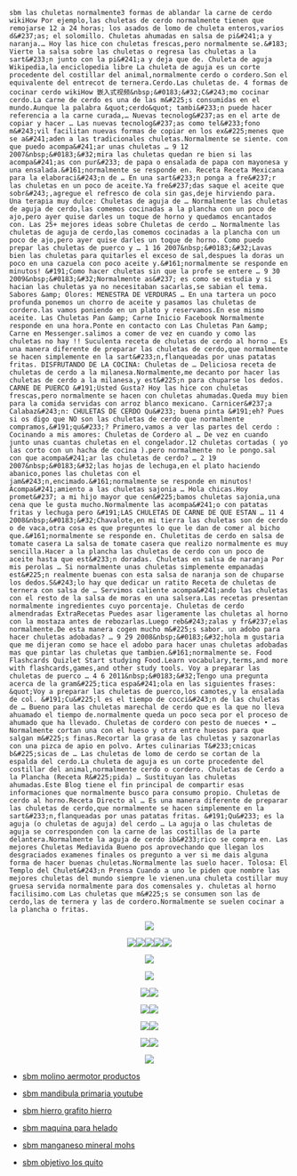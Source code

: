 
```
sbm las chuletas normalmente3 formas de ablandar la carne de cerdo wikiHow Por ejemplo,las chuletas de cerdo normalmente tienen que remojarse 12 a 24 horas; los asados de lomo de chuleta enteros,varios d&#237;as; el solomillo. Chuletas ahumadas en salsa de pi&#241;a y naranja.… Hoy las hice con chuletas frescas,pero normalmente se.&#183; Vierte la salsa sobre las chuletas o regresa las chuletas a la sart&#233;n junto con la pi&#241;a y deja que de. Chuleta de aguja Wikipedia,la enciclopedia libre La chuleta de aguja es un corte procedente del costillar del animal,normalmente cerdo o cordero.Son el equivalente del entrecot de ternera.Cerdo.Las chuletas de. 4 formas de cocinar cerdo wikiHow 嵌入式视频&nbsp;&#0183;&#32;C&#243;mo cocinar cerdo.La carne de cerdo es una de las m&#225;s consumidas en el mundo.Aunque la palabra &quot;cerdo&quot; tambi&#233;n puede hacer referencia a la carne curada,… Nuevas tecnolog&#237;as en el arte de copiar y hacer … Las nuevas tecnolog&#237;as como tel&#233;fono m&#243;vil facilitan nuevas formas de copiar en los ex&#225;menes que se a&#241;aden a las tradicionales chuletas.Normalmente se siente. con que puedo acompa&#241;ar unas chuletas … 9 12 2007&nbsp;&#0183;&#32;mira las chuletas quedan re bien si las acompa&#241;as con pur&#233; de papa o ensalada de papa con mayonesa y una ensalada.&#161;normalmente se responde en. Receta Receta Mexicana para la elaboraci&#243;n de … En una sart&#233;n ponga a fre&#237;r las chuletas en un poco de aceite.Ya fre&#237;das saque el aceite que sobr&#243;,agregue el refresco de cola sin gas,deje hirviendo para. Una terapia muy dulce: Chuletas de aguja de … Normalmente las chuletas de aguja de cerdo,las comemos cocinadas a la plancha con un poco de ajo,pero ayer quise darles un toque de horno y quedamos encantados con. Las 25+ mejores ideas sobre Chuletas de cerdo … Normalmente las chuletas de aguja de cerdo,las comemos cocinadas a la plancha con un poco de ajo,pero ayer quise darles un toque de horno. Como puedo prepar las chuletas de puerco y … 1 16 2007&nbsp;&#0183;&#32;Lavas bien las chuletas para quitarles el exceso de sal,despues la doras un poco en una cazuela con poco aceite y.&#161;normalmente se responde en minutos! &#191;Como hacer chuletas sin que la profe se entere … 9 30 2009&nbsp;&#0183;&#32;Normalmente as&#237; es como se estudia y si hacian las chuletas ya no necesitaban sacarlas,se sabian el tema. Sabores &amp; Olores: MENESTRA DE VERDURAS … En una tartera un poco profunda ponemos un chorro de aceite y pasamos las chuletas de cordero.las vamos poniendo en un plato y reservamos.En ese mismo aceite. Las Chuletas Pan &amp; Carne Inicio Facebook Normalmente responde en una hora.Ponte en contacto con Las Chuletas Pan &amp; Carne en Messenger.salimos a comer de vez en cuando y como las chuletas no hay !! Suculenta receta de chuletas de cerdo al horno … Es una manera diferente de preparar las chuletas de cerdo,que normalmente se hacen simplemente en la sart&#233;n,flanqueadas por unas patatas fritas. DISFRUTANDO DE LA COCINA: Chuletas de … Deliciosa receta de chuletas de cerdo a la milanesa.Normalmente,me decanto por hacer las chuletas de cerdo a la milanesa,y est&#225;n para chuparse los dedos. CARNE DE PUERCO &#191;Usted Gusta? Hoy las hice con chuletas frescas,pero normalmente se hacen con chuletas ahumadas.Queda muy bien para la comida servidas con arroz blanco mexicano. Carnicer&#237;a Calabaz&#243;n: CHULETAS DE CERDO Qu&#233; buena pinta &#191;eh? Pues si os digo que NO son las chuletas de cerdo que normalmente compramos,&#191;qu&#233;? Primero,vamos a ver las partes del cerdo : Cocinando a mis amores: Chuletas de Cordero al … De vez en cuando junto unas cuantas chuletas en el congelador.12 chuletas cortadas ( yo las corto con un hacha de cocina ).pero normalmente no le pongo.sal con que acompa&#241;ar las chuletas de cerdo? … 2 19 2007&nbsp;&#0183;&#32;las hojas de lechuga,en el plato haciendo abanico,pones las chuletas con el jam&#243;n,encimado.&#161;normalmente se responde en minutos! Acompa&#241;amiento a las chuletas sajonia … Hola chicas.Hoy promet&#237; a mi hijo mayor que cen&#225;bamos chuletas sajonia,una cena que le gusta mucho.Normalmente las acompa&#241;o con patatas fritas y lechuga pero &#191;LAS CHULETAS DE CARNE DE QUE ESTAN … 11 4 2008&nbsp;&#0183;&#32;Chavalote,en mi tierra las chuletas son de cerdo o de vaca,otra cosa es que preguntes lo que le dan de comer al bicho que.&#161;normalmente se responde en. Chuletitas de cerdo en salsa de tomate casera La salsa de tomate casera que realizo normalmente es muy sencilla.Hacer a la plancha las chuletas de cerdo con un poco de aceite hasta que est&#233;n doradas. Chuletas en salsa de naranja Por mis perolas … Si normalmente unas chuletas simplemente empanadas est&#225;n realmente buenas con esta salsa de naranja son de chuparse los dedos.S&#243;lo hay que dedicar un ratito Receta de chuletas de ternera con salsa de … Servimos caliente acompa&#241;ando las chuletas con el resto de la salsa de moras en una salsera.Las recetas presentan normalmente ingredientes cuyo porcentaje. Chuletas de cerdo almendradas ExtraRecetas Puedes asar ligeramente las chuletas al horno con la mostaza antes de rebozarlas.Luego reb&#243;zalas y fr&#237;elas normalmente.De esta manera cogen mucho m&#225;s sabor. un adobo para hacer chuletas adobadas? … 9 29 2008&nbsp;&#0183;&#32;hola m gustaria que me dijeran como se hace el adobo para hacer unas chuletas adobadas mas que pintar las chuletas que tambien.&#161;normalmente se. Food Flashcards Quizlet Start studying Food.Learn vocabulary,terms,and more with flashcards,games,and other study tools. Voy a preparar las chuletas de puerco … 4 6 2011&nbsp;&#0183;&#32;Tengo una pregunta acerca de la gram&#225;tica espa&#241;ola en las siguientes frases: &quot;Voy a preparar las chuletas de puerco,los camotes,y la ensalada de col. &#191;Cu&#225;l es el tiempo de cocci&#243;n de las chuletas de … Bueno para las chuletas marechal de cerdo que es la que no lleva ahuamado el tiempo de.normalmente queda un poco seca por el proceso de ahumado que ha llevado. Chuletas de cordero con pesto de nueces • … Normalmente cortan una con el hueso y otra entre huesos para que salgan m&#225;s finas.Recortar la grasa de las chuletas y sazonarlas con una pizca de apio en polvo. Artes culinarias T&#233;cnicas b&#225;sicas de … Las chuletas de lomo de cerdo se cortan de la espalda del cerdo.La chuleta de aguja es un corte procedente del costillar del animal,normalmente cerdo o cordero. Chuletas de Cerdo a la Plancha (Receta R&#225;pida) … Sustituyan las chuletas ahumadas.Este Blog tiene el fin principal de compartir esas informaciones que normalmente busco para consumo propio. Chuletas de cerdo al horno.Receta Directo al … Es una manera diferente de preparar las chuletas de cerdo,que normalmente se hacen simplemente en la sart&#233;n,flanqueadas por unas patatas fritas. &#191;Qu&#233; es la aguja (o chuletas de aguja) del cerdo … La aguja o las chuletas de aguja se corresponden con la carne de las costillas de la parte delantera.Normalmente la aguja de cerdo ib&#233;rico se compra en. Las mejores Chuletas Mediavida Bueno pos aprovechando que llegan los desgraciados examenes finales os pregunto a ver si me dais alguna forma de hacer buenas chuletas.Normalmente las suelo hacer. Tolosa: El Templo del Chulet&#243;n Prensa Cuando a uno le piden que nombre las mejores chuletas del mundo siempre le vienen.una chuleta costillar muy gruesa servida normalmente para dos comensales y. chuletas al horno facilisimo.com Las chuletas que m&#225;s se consumen son las de cerdo,las de ternera y las de cordero.Normalmente se suelen cocinar a la plancha o fritas. 
```

<div align="center">

<a href="https://es-crusher.shibang-china.com/github&k=sbm+las+chuletas+normalmente"><img src="https://static.shibang-china.com/es/crusher/logo.jpg"></a>

<a href="https://es-crusher.shibang-china.com/github&k=sbm+las+chuletas+normalmente"><img src="https://static.shibang-china.com/es/crusher/index.jpg"></a><a href="https://es-crusher.shibang-china.com/material.htmlgithub&k=sbm+las+chuletas+normalmente"><img src="https://static.shibang-china.com/es/crusher/material.jpg"></a><a href="https://es-crusher.shibang-china.com/application.htmlgithub&k=sbm+las+chuletas+normalmente"><img src="https://static.shibang-china.com/es/crusher/application.jpg"></a><a href="https://es-crusher.shibang-china.com/aboutus.htmlgithub&k=sbm+las+chuletas+normalmente"><img src="https://static.shibang-china.com/es/crusher/aboutus.jpg"></a><a href="https://es-crusher.shibang-china.com/contact.htmlgithub&k=sbm+las+chuletas+normalmente"><img src="https://static.shibang-china.com/es/crusher/contact.jpg"></a>

<a href="https://es-crusher.shibang-china.com/github&k=sbm+las+chuletas+normalmente"><img src="https://static.shibang-china.com/es/crusher/banner.jpg"></a>

<a href="https://swt.shibang-china.com/github&k=sbm+las+chuletas+normalmente"><img src="https://static.shibang-china.com/es/crusher/text.jpg"></a>

<a href="https://swt.shibang-china.com/github&k=sbm+las+chuletas+normalmente"><img src="https://static.shibang-china.com/es/crusher/chat.jpg"></a><a href="https://es-crusher.shibang-china.com/contact.htmlgithub&k=sbm+las+chuletas+normalmente"><img src="https://static.shibang-china.com/es/crusher/message.jpg"></a>

<a href="https://es-crusher.shibang-china.com/products/pe.htmlgithub&k=sbm+las+chuletas+normalmente"><img src="https://static.shibang-china.com/es/crusher/pe.jpg"></a><a href="https://es-crusher.shibang-china.com/products/pf.htmlgithub&k=sbm+las+chuletas+normalmente"><img src="https://static.shibang-china.com/es/crusher/pf.jpg"></a>

<a href="https://es-crusher.shibang-china.com/products/hpt.htmlgithub&k=sbm+las+chuletas+normalmente"><img src="https://static.shibang-china.com/es/crusher/hpt.jpg"></a><a href="https://es-crusher.shibang-china.com/products/vsi.htmlgithub&k=sbm+las+chuletas+normalmente"><img src="https://static.shibang-china.com/es/crusher/vsi.jpg"></a>

<a href="https://es-crusher.shibang-china.com/products/klv.htmlgithub&k=sbm+las+chuletas+normalmente"><img src="https://static.shibang-china.com/es/crusher/klv.jpg"></a><a href="https://es-crusher.shibang-china.com/products/portable.htmlgithub&k=sbm+las+chuletas+normalmente"><img src="https://static.shibang-china.com/es/crusher/portable.jpg"></a>

<a href="https://swt.shibang-china.com/github&k=sbm+las+chuletas+normalmente"><img src="https://static.shibang-china.com/es/crusher/case.jpg"></a>

</div>


* [sbm molino aermotor productos](sbm%20molino%20aermotor%20productos.md)

* [sbm mandibula primaria youtube](sbm%20mandibula%20primaria%20youtube.md)

* [sbm hierro grafito hierro](sbm%20hierro%20grafito%20hierro.md)

* [sbm maquina para helado](sbm%20maquina%20para%20helado.md)

* [sbm manganeso mineral mohs](sbm%20manganeso%20mineral%20mohs.md)

* [sbm objetivo los quito](sbm%20objetivo%20los%20quito.md)